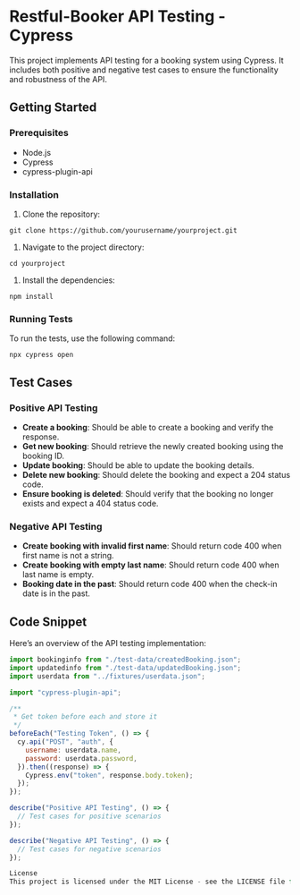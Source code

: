 # Restful-Booker API Testing - Cypress

This project implements API testing for a booking system using Cypress. It includes both positive and negative test cases to ensure the functionality and robustness of the API.

## Getting Started

### Prerequisites

- Node.js
- Cypress
- cypress-plugin-api

### Installation

1. Clone the repository:

```git clone https://github.com/yourusername/yourproject.git```


1. Navigate to the project directory:

```cd yourproject```


1. Install the dependencies:

```npm install```


### Running Tests

To run the tests, use the following command:

```npx cypress open```


## Test Cases

### Positive API Testing

- **Create a booking**: Should be able to create a booking and verify the response.
- **Get new booking**: Should retrieve the newly created booking using the booking ID.
- **Update booking**: Should be able to update the booking details.
- **Delete new booking**: Should delete the booking and expect a 204 status code.
- **Ensure booking is deleted**: Should verify that the booking no longer exists and expect a 404 status code.

### Negative API Testing

- **Create booking with invalid first name**: Should return code 400 when first name is not a string.
- **Create booking with empty last name**: Should return code 400 when last name is empty.
- **Booking date in the past**: Should return code 400 when the check-in date is in the past.

## Code Snippet

Here’s an overview of the API testing implementation:

```javascript
import bookinginfo from "./test-data/createdBooking.json";
import updatedinfo from "./test-data/updatedBooking.json";
import userdata from "../fixtures/userdata.json";

import "cypress-plugin-api";

/** 
 * Get token before each and store it
 */
beforeEach("Testing Token", () => {
  cy.api("POST", "auth", {
    username: userdata.name,
    password: userdata.password,
  }).then((response) => {
    Cypress.env("token", response.body.token);
  });
});

describe("Positive API Testing", () => {
  // Test cases for positive scenarios
});

describe("Negative API Testing", () => {
  // Test cases for negative scenarios
});

License
This project is licensed under the MIT License - see the LICENSE file for details.